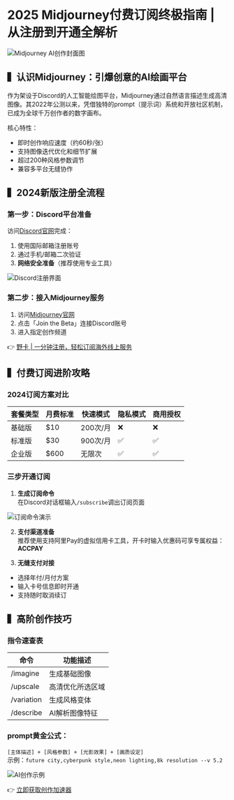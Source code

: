 # 2025 Midjourney付费订阅终极指南 | 从注册到开通全解析

![Midjourney AI创作封面图](https://bbtdd.com/wp-content/uploads/img/046921501453399.webp@1192w)

## ▍认识Midjourney：引爆创意的AI绘画平台
作为架设于Discord的人工智能绘图平台，Midjourney通过自然语言描述生成高清图像。其2022年公测以来，凭借独特的prompt（提示词）系统和开放社区机制，已成为全球千万创作者的数字画布。

核心特性：
- 即时创作响应速度（约60秒/张）
- 支持图像迭代优化和细节扩展
- 超过200种风格参数调节
- 兼容多平台无缝协作

## ▍2024新版注册全流程
### 第一步：Discord平台准备
访问[Discord官网](https://discord.com/)完成：
1. 使用国际邮箱注册账号
2. 通过手机/邮箱二次验证
3. **网络安全准备**（推荐使用专业工具）

![Discord注册界面](https://bbtdd.com/wp-content/uploads/img/2591137361620893.webp@1192w)

### 第二步：接入Midjourney服务
1. 访问[Midjourney官网](https://www.midjourney.com/)
2. 点击「Join the Beta」连接Discord账号
3. 进入指定创作频道

👉 [野卡 | 一分钟注册，轻松订阅海外线上服务](https://bbtdd.com/yeka)

## ▍付费订阅进阶攻略
### 2024订阅方案对比
| 套餐类型 | 月费标准 | 快速模式 | 隐私模式 | 商用授权 |
|----------|----------|----------|----------|----------|
| 基础版    | $10      | 200次/月 | ❌        | ❌        |
| 标准版    | $30      | 900次/月 | ✅        | ✅        |
| 企业版    | $600     | 无限次   | ✅        | ✅        |

### 三步开通订阅
1. **生成订阅命令**  
在Discord对话框输入`/subscribe`调出订阅页面

![订阅命令演示](https://bbtdd.com/wp-content/uploads/img/4182650618.webp@1192w)

2. **支付渠道准备**  
推荐使用支持阿里Pay的虚拟信用卡工具，开卡时输入优惠码可享专属权益：**ACCPAY**

3. **无缝支付对接**  
- 选择年付/月付方案
- 输入卡号信息即时开通
- 支持随时取消续订

## ▍高阶创作技巧
### 指令速查表
| 命令        | 功能描述                  |
|-------------|-------------------------|
| /imagine    | 生成基础图像              |
| /upscale    | 高清优化所选区域          |
| /variation  | 生成风格变体              |
| /describe   | AI解析图像特征            |

### prompt黄金公式：
`[主体描述] + [风格参数] + [光影效果] + [画质设定]`  
示例：`future city,cyberpunk style,neon lighting,8k resolution --v 5.2`

![AI创作示例](https://bbtdd.com/wp-content/uploads/img/2582939453545.webp@1192w_894h)

👉 [立即获取创作加速器](https://bbtdd.com/yeka)
